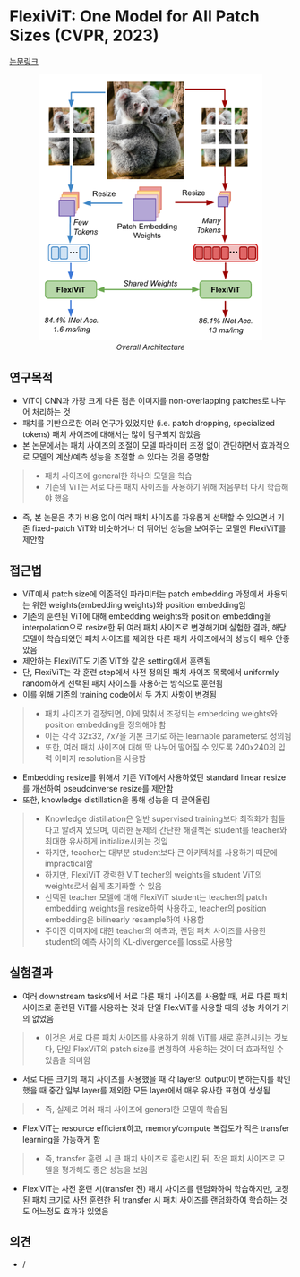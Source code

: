 # FlexiViT: One Model for All Patch Sizes (CVPR, 2023)

[논문링크](https://arxiv.org/abs/2212.08013)

<p align="center">
    <img width="400" alt='fig1' src="./img/01_45_01.png?raw=true"></br>
    <em><font size=2>Overall Architecture</font></em>
</p>

## 연구목적
- ViT이 CNN과 가장 크게 다른 점은 이미지를 non-overlapping patches로 나누어 처리하는 것
- 패치를 기반으로한 여러 연구가 있었지만 (i.e. patch dropping, specialized tokens) 패치 사이즈에 대해서는 많이 탐구되지 않았음
- 본 논문에서는 패치 사이즈의 조절이 모델 파라미터 조정 없이 간단하면서 효과적으로 모델의 계산/예측 성능을 조절할 수 있다는 것을 증명함
> - 패치 사이즈에 general한 하나의 모델을 학습
> - 기존의 ViT는 서로 다른 패치 사이즈를 사용하기 위해 처음부터 다시 학습해야 했음
- 즉, 본 논문은 추가 비용 없이 여러 패치 사이즈를 자유롭게 선택할 수 있으면서 기존 fixed-patch ViT와 비슷하거나 더 뛰어난 성능을 보여주는 모델인 FlexiViT를 제안함

## 접근법
- ViT에서 patch size에 의존적인 파라미터는 patch embedding 과정에서 사용되는 위한 weights(embedding weights)와 position embedding임
- 기존의 훈련된 ViT에 대해 embedding weights와 position embedding을 interpolation으로 resize한 뒤 여러 패치 사이즈로 변경해가며 실험한 결과, 해당 모델이 학습되었던 패치 사이즈를 제외한 다른 패치 사이즈에서의 성능이 매우 안좋았음
- 제안하는 FlexiViT도 기존 ViT와 같은 setting에서 훈련됨
- 단, FlexiViT는 각 훈련 step에서 사전 정의된 패치 사이즈 목록에서 uniformly random하게 선택된 패치 사이즈를 사용하는 방식으로 훈련됨
- 이를 위해 기존의 training code에서 두 가지 사항이 변경됨
> - 패치 사이즈가 결정되면, 이에 맟춰서 조정되는 embedding weights와 position embedding을 정의해야 함
> - 이는 각각 32x32, 7x7을 기본 크기로 하는 learnable parameter로 정의됨
> - 또한, 여러 패치 사이즈에 대해 딱 나누어 떨어질 수 있도록 240x240의 입력 이미지 resolution을 사용함
- Embedding resize를 위해서 기존 ViT에서 사용하였던 standard linear resize를 개선하여 pseudoinverse resize를 제안함
- 또한, knowledge distillation을 통해 성능을 더 끌어올림
> - Knowledge distillation은 일반 supervised training보다 최적화가 힘들다고 알려져 있으며, 이러한 문제의 간단한 해결책은 student를 teacher와 최대한 유사하게 initialize시키는 것임
> - 하지만, teacher는 대부분 student보다 큰 아키텍처를 사용하기 때문에 impractical함
> - 하지만, FlexiViT 강력한 ViT techer의 weights을 student ViT의 weights로서 쉽게 초기화할 수 있음
> - 선택된 teacher 모델에 대해 FlexiViT student는 teacher의 patch embedding weights을 resize하여 사용하고, teacher의 position embedding은 bilinearly resample하여 사용함
> - 주어진 이미지에 대한 teacher의 예측과, 랜덤 패치 사이즈를 사용한 student의 예측 사이의 KL-divergence를 loss로 사용함

## 실험결과
- 여러 downstream tasks에서 서로 다른 패치 사이즈를 사용할 때, 서로 다른 패치 사이즈로 훈련된 ViT를 사용하는 것과 단일 FlexViT를 사용할 때의 성능 차이가 거의 없었음
> - 이것은 서로 다른 패치 사이즈를 사용하기 위해 ViT를 새로 훈련시키는 것보다, 단일 FlexViT의 patch size를 변경하여 사용하는 것이 더 효과적일 수 있음을 의미함
- 서로 다른 크기의 패치 사이즈를 사용했을 때 각 layer의 output이 변하는지를 확인했을 때 중간 일부 layer를 제외한 모든 layer에서 매우 유사한 표현이 생성됨
> - 즉, 실제로 여러 패치 사이즈에 general한 모델이 학습됨
- FlexiViT는 resource efficient하고, memory/compute 복잡도가 적은 transfer learning을 가능하게 함
> - 즉, transfer 훈련 시 큰 패치 사이즈로 훈련시킨 뒤, 작은 패치 사이즈로 모델을 평가해도 좋은 성능을 보임
- FlexiViT는 사전 훈련 시(transfer 전) 패치 사이즈를 랜덤화하여 학습하지만, 고정된 패치 크기로 사전 훈련한 뒤 transfer 시 패치 사이즈를 랜덤화하여 학습하는 것도 어느정도 효과가 있었음

## 의견
- /